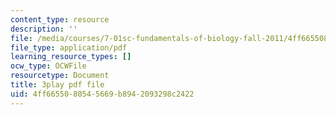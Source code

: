 ```yaml
---
content_type: resource
description: ''
file: /media/courses/7-01sc-fundamentals-of-biology-fall-2011/4ff6655080545669b8942093298c2422_CdAgzk5tQhs.pdf
file_type: application/pdf
learning_resource_types: []
ocw_type: OCWFile
resourcetype: Document
title: 3play pdf file
uid: 4ff66550-8054-5669-b894-2093298c2422
---
```

